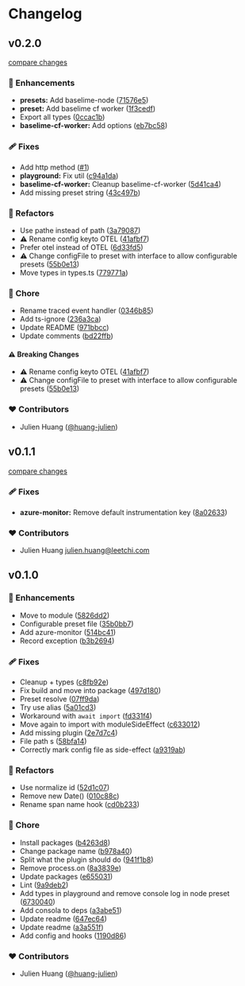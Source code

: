 # Changelog


## v0.2.0

[compare changes](https://github.com/huang-julien/open-telemetry-nitro/compare/v0.1.1...v0.2.0)

### 🚀 Enhancements

- **presets:** Add baselime-node ([71576e5](https://github.com/huang-julien/open-telemetry-nitro/commit/71576e5))
- **preset:** Add baselime cf worker ([1f3cedf](https://github.com/huang-julien/open-telemetry-nitro/commit/1f3cedf))
- Export all types ([0ccac1b](https://github.com/huang-julien/open-telemetry-nitro/commit/0ccac1b))
- **baselime-cf-worker:** Add options ([eb7bc58](https://github.com/huang-julien/open-telemetry-nitro/commit/eb7bc58))

### 🩹 Fixes

- Add http method ([#1](https://github.com/huang-julien/open-telemetry-nitro/pull/1))
- **playground:** Fix util ([c94a1da](https://github.com/huang-julien/open-telemetry-nitro/commit/c94a1da))
- **baselime-cf-worker:** Cleanup baselime-cf-worker ([5d41ca4](https://github.com/huang-julien/open-telemetry-nitro/commit/5d41ca4))
- Add missing preset string ([43c497b](https://github.com/huang-julien/open-telemetry-nitro/commit/43c497b))

### 💅 Refactors

- Use pathe instead of path ([3a79087](https://github.com/huang-julien/open-telemetry-nitro/commit/3a79087))
- ⚠️  Rename config keyto OTEL ([41afbf7](https://github.com/huang-julien/open-telemetry-nitro/commit/41afbf7))
- Prefer otel instead of OTEL ([6d33fd5](https://github.com/huang-julien/open-telemetry-nitro/commit/6d33fd5))
- ⚠️  Change configFile to preset with interface to allow configurable presets ([55b0e13](https://github.com/huang-julien/open-telemetry-nitro/commit/55b0e13))
- Move types in types.ts ([779771a](https://github.com/huang-julien/open-telemetry-nitro/commit/779771a))

### 🏡 Chore

- Rename traced event handler ([0346b85](https://github.com/huang-julien/open-telemetry-nitro/commit/0346b85))
- Add ts-ignore ([236a3ca](https://github.com/huang-julien/open-telemetry-nitro/commit/236a3ca))
- Update README ([971bbcc](https://github.com/huang-julien/open-telemetry-nitro/commit/971bbcc))
- Update comments ([bd22ffb](https://github.com/huang-julien/open-telemetry-nitro/commit/bd22ffb))

#### ⚠️ Breaking Changes

- ⚠️  Rename config keyto OTEL ([41afbf7](https://github.com/huang-julien/open-telemetry-nitro/commit/41afbf7))
- ⚠️  Change configFile to preset with interface to allow configurable presets ([55b0e13](https://github.com/huang-julien/open-telemetry-nitro/commit/55b0e13))

### ❤️ Contributors

- Julien Huang ([@huang-julien](http://github.com/huang-julien))

## v0.1.1

[compare changes](https://github.com/huang-julien/nitro-opentelemetry/compare/v0.1.0...v0.1.1)

### 🩹 Fixes

- **azure-monitor:** Remove default instrumentation key ([8a02633](https://github.com/huang-julien/nitro-opentelemetry/commit/8a02633))

### ❤️ Contributors

- Julien Huang <julien.huang@leetchi.com>

## v0.1.0


### 🚀 Enhancements

- Move to module ([5826dd2](https://github.com/huang-julien/open-telemetry-nitro/commit/5826dd2))
- Configurable preset file ([35b0bb7](https://github.com/huang-julien/open-telemetry-nitro/commit/35b0bb7))
- Add azure-monitor ([514bc41](https://github.com/huang-julien/open-telemetry-nitro/commit/514bc41))
- Record exception ([b3b2694](https://github.com/huang-julien/open-telemetry-nitro/commit/b3b2694))

### 🩹 Fixes

- Cleanup + types ([c8fb92e](https://github.com/huang-julien/open-telemetry-nitro/commit/c8fb92e))
- Fix build and move into package ([497d180](https://github.com/huang-julien/open-telemetry-nitro/commit/497d180))
- Preset resolve ([07ff9da](https://github.com/huang-julien/open-telemetry-nitro/commit/07ff9da))
- Try use alias ([5a01cd3](https://github.com/huang-julien/open-telemetry-nitro/commit/5a01cd3))
- Workaround with `await import` ([fd331f4](https://github.com/huang-julien/open-telemetry-nitro/commit/fd331f4))
- Move again to import with moduleSideEffect ([c633012](https://github.com/huang-julien/open-telemetry-nitro/commit/c633012))
- Add missing plugin ([2e7d7c4](https://github.com/huang-julien/open-telemetry-nitro/commit/2e7d7c4))
- File path s ([58bfa14](https://github.com/huang-julien/open-telemetry-nitro/commit/58bfa14))
- Correctly mark config file as side-effect ([a9319ab](https://github.com/huang-julien/open-telemetry-nitro/commit/a9319ab))

### 💅 Refactors

- Use normalize id ([52d1c07](https://github.com/huang-julien/open-telemetry-nitro/commit/52d1c07))
- Remove new Date() ([010c88c](https://github.com/huang-julien/open-telemetry-nitro/commit/010c88c))
- Rename span name hook ([cd0b233](https://github.com/huang-julien/open-telemetry-nitro/commit/cd0b233))

### 🏡 Chore

- Install packages ([b4263d8](https://github.com/huang-julien/open-telemetry-nitro/commit/b4263d8))
- Change package name ([b978a40](https://github.com/huang-julien/open-telemetry-nitro/commit/b978a40))
- Split what the plugin should do ([941f1b8](https://github.com/huang-julien/open-telemetry-nitro/commit/941f1b8))
- Remove process.on ([8a3839e](https://github.com/huang-julien/open-telemetry-nitro/commit/8a3839e))
- Update packages ([e655031](https://github.com/huang-julien/open-telemetry-nitro/commit/e655031))
- Lint ([9a9deb2](https://github.com/huang-julien/open-telemetry-nitro/commit/9a9deb2))
- Add types in playground and remove console log in node preset ([6730040](https://github.com/huang-julien/open-telemetry-nitro/commit/6730040))
- Add consola to deps ([a3abe51](https://github.com/huang-julien/open-telemetry-nitro/commit/a3abe51))
- Update readme ([647ec64](https://github.com/huang-julien/open-telemetry-nitro/commit/647ec64))
- Update readme ([a3a551f](https://github.com/huang-julien/open-telemetry-nitro/commit/a3a551f))
- Add config and hooks ([1190d86](https://github.com/huang-julien/open-telemetry-nitro/commit/1190d86))

### ❤️ Contributors

- Julien Huang ([@huang-julien](http://github.com/huang-julien))

